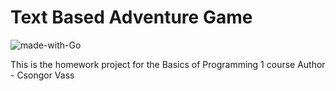 # Text Based Adventure Game
![made-with-Go](https://img.shields.io/badge/Made%20with-C-1f425f.svg)

This is the homework project for the Basics of Programming 1 course 
Author - Csongor Vass
